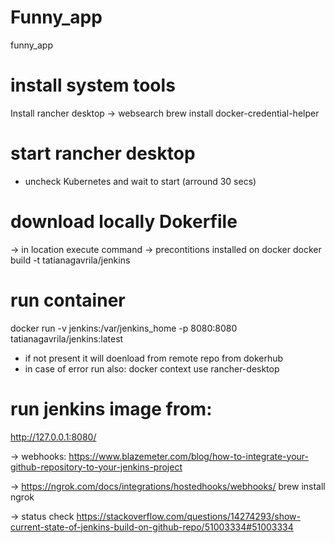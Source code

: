 # Funny_app
funny_app

# install system tools
Install rancher desktop -> websearch
brew install docker-credential-helper 

# start rancher desktop 
- uncheck Kubernetes  and wait to start (arround 30 secs)

# download locally Dokerfile 
-> in location execute command -> precontitions installed on docker 
docker build -t tatianagavrila/jenkins

# run container
docker run -v jenkins:/var/jenkins_home -p 8080:8080  tatianagavrila/jenkins:latest
- if not present it will doenload from remote repo from dokerhub
- in case of error run also:       docker context use rancher-desktop

# run jenkins image from:
http://127.0.0.1:8080/



-> webhooks:
https://www.blazemeter.com/blog/how-to-integrate-your-github-repository-to-your-jenkins-project


-> https://ngrok.com/docs/integrations/hostedhooks/webhooks/ 
brew install ngrok

-> status check
https://stackoverflow.com/questions/14274293/show-current-state-of-jenkins-build-on-github-repo/51003334#51003334
